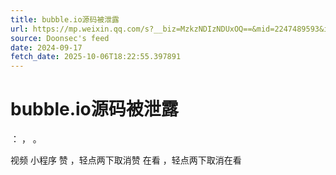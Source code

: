 ```yaml
---
title: bubble.io源码被泄露
url: https://mp.weixin.qq.com/s?__biz=MzkzNDIzNDUxOQ==&mid=2247489593&idx=3&sn=1c70d8fd3371434914b45ea21b532ac1
source: Doonsec's feed
date: 2024-09-17
fetch_date: 2025-10-06T18:22:55.397891
---
```


# bubble.io源码被泄露

：
，
。

视频
小程序
赞
，轻点两下取消赞
在看
，轻点两下取消在看